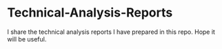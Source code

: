 # Technical-Analysis-Reports

I share the technical analysis reports I have prepared in this repo. Hope it will be useful.
